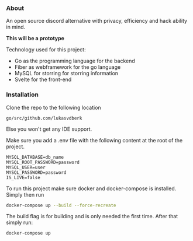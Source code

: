 ### About
An open source discord alternative with privacy, efficiency and hack ability in mind.

**This will be a prototype**


Technology used for this project:

- Go as the programming language for the backend
- Fiber as webframework for the go language
- MySQL for storring for storring information
- Svelte for the front-end

### Installation 
Clone the repo to the following location
```
go/src/github.com/lukasvdberk
```
Else you won't get any IDE support.

Make sure you add a .env file with the following content at the root of the project.
```env
MYSQL_DATABASE=db_name
MYSQL_ROOT_PASSWORD=password
MYSQL_USER=user
MYSQL_PASSWORD=password
IS_LIVE=false
```
To run this project make sure docker and docker-compose is installed.
Simply then run
```bash
docker-compose up --build --force-recreate
```
The build flag is for building and is only needed the first time. After that simply run:
```bash
docker-compose up
```